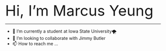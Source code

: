 <font size="10">
 Hi, I’m Marcus Yeung
</font>
<hr>

- 🌱 I’m currently a student at Iowa State University🌪️<br>
- 💞️ I’m looking to collaborate with Jimmy Butler <br>
- 📫 How to reach me ...

<!---
yohimhim/yohimhim is a ✨ special ✨ repository because its `README.md` (this file) appears on your GitHub profile.
You can click the Preview link to take a look at your changes.
--->
